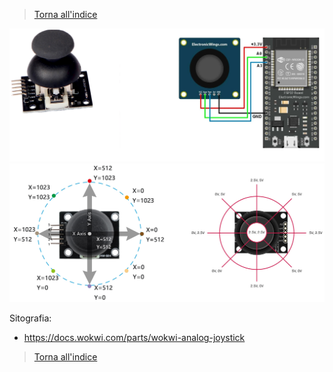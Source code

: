 >[Torna all'indice](indexpulsanti.md)


<img src="img\joistick3.png" alt="alt text" width="600">



<img src="img\joyrange.png" alt="alt text" width="600">























Sitografia:
- https://docs.wokwi.com/parts/wokwi-analog-joystick


>[Torna all'indice](indexpulsanti.md)
